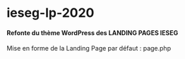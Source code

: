 # ieseg-lp-2020
#### Refonte du thème WordPress des LANDING PAGES IESEG

Mise en forme de la Landing Page par défaut : page.php
